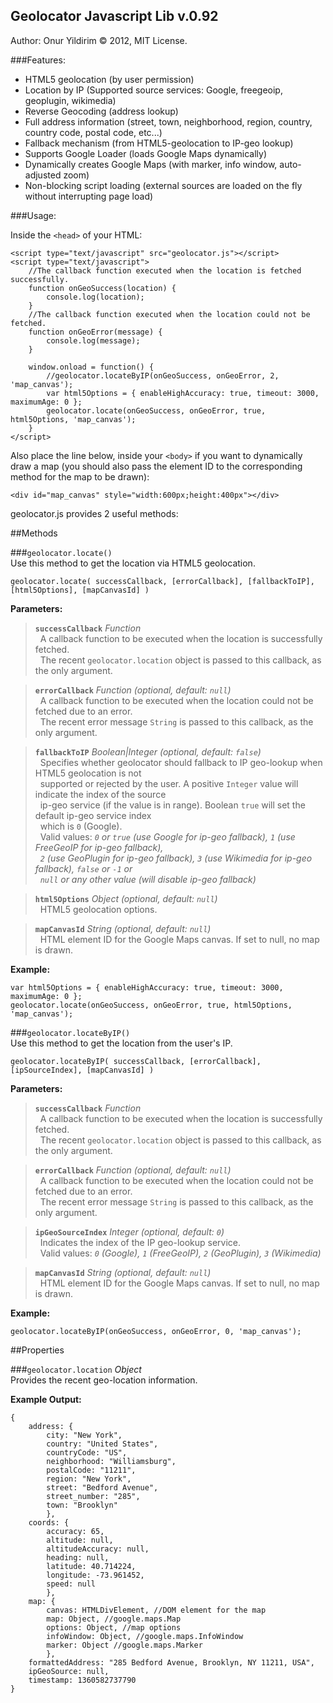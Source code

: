 ## Geolocator Javascript Lib v.0.92
Author: Onur Yildirim © 2012, MIT License.

###Features:

 - HTML5 geolocation (by user permission)
 - Location by IP (Supported source services: Google, freegeoip, geoplugin, wikimedia)
 - Reverse Geocoding (address lookup)
 - Full address information (street, town, neighborhood, region,
   country, country code, postal code, etc...)
 - Fallback mechanism (from HTML5-geolocation to IP-geo lookup)
 - Supports Google Loader (loads Google Maps dynamically)
 - Dynamically creates Google Maps (with marker, info window, auto-adjusted zoom)
 - Non-blocking script loading (external sources are loaded on the fly without interrupting page load)

###Usage:

Inside the `<head>` of your HTML:

    <script type="text/javascript" src="geolocator.js"></script>
    <script type="text/javascript">
        //The callback function executed when the location is fetched successfully.
        function onGeoSuccess(location) {
            console.log(location);
        }
        //The callback function executed when the location could not be fetched.
        function onGeoError(message) {
            console.log(message);
        }

        window.onload = function() { 
            //geolocator.locateByIP(onGeoSuccess, onGeoError, 2, 'map_canvas');
            var html5Options = { enableHighAccuracy: true, timeout: 3000, maximumAge: 0 };
            geolocator.locate(onGeoSuccess, onGeoError, true, html5Options, 'map_canvas');
        }
    </script>

Also place the line below, inside your `<body>` if you want to dynamically draw a map (you should also pass the element ID to the corresponding method for the map to be drawn):

    <div id="map_canvas" style="width:600px;height:400px"></div>

geolocator.js provides 2 useful methods:  

##Methods  

###`geolocator.locate()`  
Use this method to get the location via HTML5 geolocation.

    geolocator.locate( successCallback, [errorCallback], [fallbackToIP], [html5Options], [mapCanvasId] )

**Parameters:**

> **`successCallback`**   *Function*  
> &nbsp; A callback function to be executed when the location is successfully fetched.  
> &nbsp; The recent `geolocator.location` object is passed to this callback, as the only argument.
  
> **`errorCallback`**   *Function  (optional, default: `null`)*  
> &nbsp; A callback function to be executed when the location could not be fetched due to an error.  
> &nbsp; The recent error message `String` is passed to this callback, as the only argument. 
  
> **`fallbackToIP`**   *Boolean|Integer (optional, default: `false`)*  
> &nbsp; Specifies whether geolocator should fallback to IP geo-lookup when HTML5 geolocation is not  
> &nbsp; supported or rejected by the user. A positive `Integer` value will indicate the index of the source  
> &nbsp; ip-geo service (if the value is in range). Boolean `true` will set the default ip-geo service index  
> &nbsp; which is `0` (Google).  
> &nbsp; Valid values: *`0` or `true` (use Google for ip-geo fallback), `1` (use FreeGeoIP for ip-geo fallback),  
> &nbsp; `2` (use GeoPlugin for ip-geo fallback), `3` (use Wikimedia for ip-geo fallback), `false` or `-1` or  
> &nbsp; `null` or any other value (will disable ip-geo fallback)*  
  
> **`html5Options`**   *Object (optional, default: `null`)*  
> &nbsp; HTML5 geolocation options.  
  
> **`mapCanvasId`**   *String (optional, default: `null`)*  
> &nbsp; HTML element ID for the Google Maps canvas. If set to null, no map is drawn.    

**Example:**

    var html5Options = { enableHighAccuracy: true, timeout: 3000, maximumAge: 0 };
    geolocator.locate(onGeoSuccess, onGeoError, true, html5Options, 'map_canvas');

###`geolocator.locateByIP()`  
Use this method to get the location from the user's IP.

    geolocator.locateByIP( successCallback, [errorCallback], [ipSourceIndex], [mapCanvasId] )

**Parameters:**

> **`successCallback`**   *Function*  
> &nbsp; A callback function to be executed when the location is successfully fetched.  
> &nbsp; The recent `geolocator.location` object is passed to this callback, as the only argument.  
  
> **`errorCallback`**   *Function (optional, default: `null`)*  
> &nbsp; A callback function to be executed when the location could not be fetched due to an error.  
> &nbsp; The recent error message `String` is passed to this callback, as the only argument.  
  
> **`ipGeoSourceIndex`**   *Integer (optional, default: `0`)*  
> &nbsp; Indicates the index of the IP geo-lookup service.  
> &nbsp; Valid values: *`0` (Google), `1` (FreeGeoIP), `2` (GeoPlugin), `3` (Wikimedia)*   
  
> **`mapCanvasId`**   *String (optional, default: `null`)*  
> &nbsp; HTML element ID for the Google Maps canvas. If set to null, no map is drawn.  

**Example:**

    geolocator.locateByIP(onGeoSuccess, onGeoError, 0, 'map_canvas');

##Properties  

###`geolocator.location`   *Object*  
Provides the recent geo-location information.

**Example Output:**

    {
        address: {
            city: "New York",
            country: "United States",
            countryCode: "US",
            neighborhood: "Williamsburg",
            postalCode: "11211",
            region: "New York",
            street: "Bedford Avenue",
            street_number: "285",
            town: "Brooklyn"
            },
        coords: {
            accuracy: 65,
            altitude: null,
            altitudeAccuracy: null,
            heading: null,
            latitude: 40.714224,
            longitude: -73.961452,
            speed: null
            },
        map: {
            canvas: HTMLDivElement, //DOM element for the map
            map: Object, //google.maps.Map
            options: Object, //map options
            infoWindow: Object, //google.maps.InfoWindow
            marker: Object //google.maps.Marker
            },
        formattedAddress: "285 Bedford Avenue, Brooklyn, NY 11211, USA",
        ipGeoSource: null,
        timestamp: 1360582737790
    }


  [1]: http://onuryildirim.com/files/geolocator.js
  [2]: http://onuryildirim.com/files/geolocator.min.js
